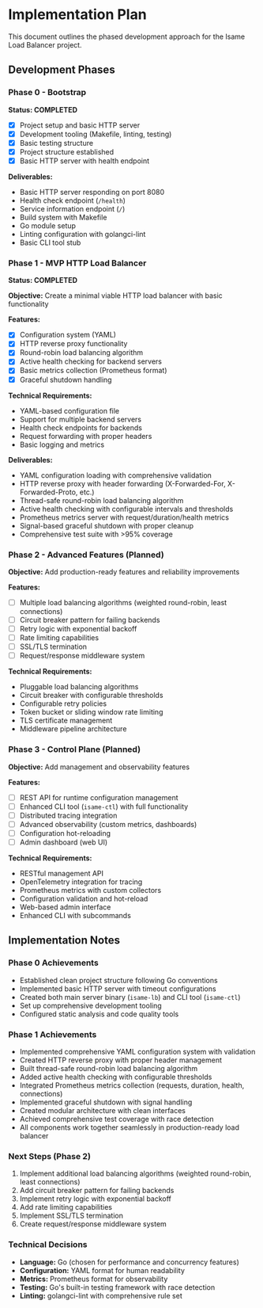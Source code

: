 # Implementation Plan

This document outlines the phased development approach for the Isame Load Balancer project.

## Development Phases

### Phase 0 - Bootstrap

**Status: COMPLETED**

- [x] Project setup and basic HTTP server
- [x] Development tooling (Makefile, linting, testing)
- [x] Basic testing structure
- [x] Project structure established
- [x] Basic HTTP server with health endpoint

**Deliverables:**

- Basic HTTP server responding on port 8080
- Health check endpoint (`/health`)
- Service information endpoint (`/`)
- Build system with Makefile
- Go module setup
- Linting configuration with golangci-lint
- Basic CLI tool stub

### Phase 1 - MVP HTTP Load Balancer

**Status: COMPLETED**

**Objective:** Create a minimal viable HTTP load balancer with basic functionality

**Features:**

- [x] Configuration system (YAML)
- [x] HTTP reverse proxy functionality
- [x] Round-robin load balancing algorithm
- [x] Active health checking for backend servers
- [x] Basic metrics collection (Prometheus format)
- [x] Graceful shutdown handling

**Technical Requirements:**

- YAML-based configuration file
- Support for multiple backend servers
- Health check endpoints for backends
- Request forwarding with proper headers
- Basic logging and metrics

**Deliverables:**

- YAML configuration loading with comprehensive validation
- HTTP reverse proxy with header forwarding (X-Forwarded-For, X-Forwarded-Proto, etc.)
- Thread-safe round-robin load balancing algorithm
- Active health checking with configurable intervals and thresholds
- Prometheus metrics server with request/duration/health metrics
- Signal-based graceful shutdown with proper cleanup
- Comprehensive test suite with >95% coverage

### Phase 2 - Advanced Features (Planned)

**Objective:** Add production-ready features and reliability improvements

**Features:**

- [ ] Multiple load balancing algorithms (weighted round-robin, least connections)
- [ ] Circuit breaker pattern for failing backends
- [ ] Retry logic with exponential backoff
- [ ] Rate limiting capabilities
- [ ] SSL/TLS termination
- [ ] Request/response middleware system

**Technical Requirements:**

- Pluggable load balancing algorithms
- Circuit breaker with configurable thresholds
- Configurable retry policies
- Token bucket or sliding window rate limiting
- TLS certificate management
- Middleware pipeline architecture

### Phase 3 - Control Plane (Planned)

**Objective:** Add management and observability features

**Features:**

- [ ] REST API for runtime configuration management
- [ ] Enhanced CLI tool (`isame-ctl`) with full functionality
- [ ] Distributed tracing integration
- [ ] Advanced observability (custom metrics, dashboards)
- [ ] Configuration hot-reloading
- [ ] Admin dashboard (web UI)

**Technical Requirements:**

- RESTful management API
- OpenTelemetry integration for tracing
- Prometheus metrics with custom collectors
- Configuration validation and hot-reload
- Web-based admin interface
- Enhanced CLI with subcommands

## Implementation Notes

### Phase 0 Achievements

- Established clean project structure following Go conventions
- Implemented basic HTTP server with timeout configurations
- Created both main server binary (`isame-lb`) and CLI tool (`isame-ctl`)
- Set up comprehensive development tooling
- Configured static analysis and code quality tools

### Phase 1 Achievements

- Implemented comprehensive YAML configuration system with validation
- Created HTTP reverse proxy with proper header management
- Built thread-safe round-robin load balancing algorithm
- Added active health checking with configurable thresholds
- Integrated Prometheus metrics collection (requests, duration, health, connections)
- Implemented graceful shutdown with signal handling
- Created modular architecture with clean interfaces
- Achieved comprehensive test coverage with race detection
- All components work together seamlessly in production-ready load balancer

### Next Steps (Phase 2)

1. Implement additional load balancing algorithms (weighted round-robin, least connections)
2. Add circuit breaker pattern for failing backends
3. Implement retry logic with exponential backoff
4. Add rate limiting capabilities
5. Implement SSL/TLS termination
6. Create request/response middleware system

### Technical Decisions

- **Language:** Go (chosen for performance and concurrency features)
- **Configuration:** YAML format for human readability
- **Metrics:** Prometheus format for observability
- **Testing:** Go's built-in testing framework with race detection
- **Linting:** golangci-lint with comprehensive rule set
